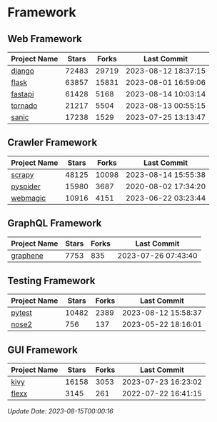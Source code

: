 # Framework

## Web Framework
| Project Name | Stars | Forks | Last Commit |
| ------------ | ----- | ----- | ----------- |
| [django](https://github.com/django/django) | 72483 | 29719 | 2023-08-12 18:37:15 |
| [flask](https://github.com/pallets/flask) | 63857 | 15831 | 2023-08-01 16:59:06 |
| [fastapi](https://github.com/tiangolo/fastapi) | 61428 | 5168 | 2023-08-14 10:03:14 |
| [tornado](https://github.com/tornadoweb/tornado) | 21217 | 5504 | 2023-08-13 00:55:15 |
| [sanic](https://github.com/sanic-org/sanic) | 17238 | 1529 | 2023-07-25 13:13:47 |

## Crawler Framework
| Project Name | Stars | Forks | Last Commit |
| ------------ | ----- | ----- | ----------- |
| [scrapy](https://github.com/scrapy/scrapy) | 48125 | 10098 | 2023-08-14 15:55:38 |
| [pyspider](https://github.com/binux/pyspider) | 15980 | 3687 | 2020-08-02 17:34:20 |
| [webmagic](https://github.com/code4craft/webmagic) | 10916 | 4151 | 2023-06-22 03:23:44 |

## GraphQL Framework
| Project Name | Stars | Forks | Last Commit |
| ------------ | ----- | ----- | ----------- |
| [graphene](https://github.com/graphql-python/graphene) | 7753 | 835 | 2023-07-26 07:43:40 |

## Testing Framework
| Project Name | Stars | Forks | Last Commit |
| ------------ | ----- | ----- | ----------- |
| [pytest](https://github.com/pytest-dev/pytest) | 10482 | 2389 | 2023-08-12 15:58:37 |
| [nose2](https://github.com/nose-devs/nose2) | 756 | 137 | 2023-05-22 18:16:01 |

## GUI Framework
| Project Name | Stars | Forks | Last Commit |
| ------------ | ----- | ----- | ----------- |
| [kivy](https://github.com/kivy/kivy) | 16158 | 3053 | 2023-07-23 16:23:02 |
| [flexx](https://github.com/flexxui/flexx) | 3145 | 261 | 2022-07-22 16:41:15 |

*Update Date: 2023-08-15T00:00:16*